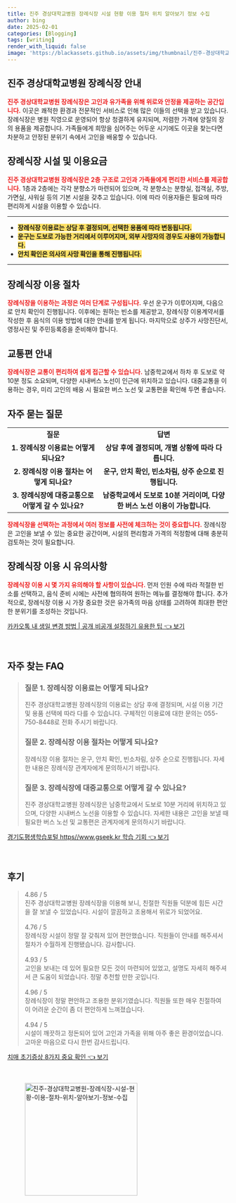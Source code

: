 ```yaml
---
title: 진주 경상대학교병원 장례식장 시설 현황 이용 절차 위치 알아보기 정보 수집
author: bing
date: 2025-02-01
categories: [Blogging]
tags: [writing]
render_with_liquid: false
image: 'https://blackassets.github.io/assets/img/thumbnail/진주-경상대학교병원-장례식장-시설-현황-이용-절차-위치-알아보기-정보-수집.webp'
---
```



<h2 id='장례식장 안내'>진주 경상대학교병원 장례식장 안내</h2>

<p><b><span style="color: #ee2323;">진주 경상대학교병원 장례식장은 고인과 유가족을 위해 위로와 안정을 제공하는 공간입니다.</span></b> 이곳은 쾌적한 환경과 전문적인 서비스로 인해 많은 이들의 선택을 받고 있습니다. 장례식장은 병원 직영으로 운영되어 항상 청결하게 유지되며, 저렴한 가격에 양질의 장의 용품을 제공합니다. 가족들에게 희망을 심어주는 어두운 시기에도 이곳을 찾는다면 차분하고 안정된 분위기 속에서 고인을 배웅할 수 있습니다.</p>

<h2 id='시설 및 이용요금'>장례식장 시설 및 이용요금</h2>

<p><b><span style="color: #ee2323;">진주 경상대학교병원 장례식장은 2층 구조로 고인과 가족들에게 편리한 서비스를 제공합니다.</span></b> 1층과 2층에는 각각 분향소가 마련되어 있으며, 각 분향소는 분향실, 접객실, 주방, 가면실, 샤워실 등의 기본 시설을 갖추고 있습니다. 이에 따라 이용자들은 필요에 따라 편리하게 시설을 이용할 수 있습니다.</p>

<hr />

<ul>
    <li><b><span style="background-color: #ffe066;">장례식장 이용료는 상담 후 결정되며, 선택한 용품에 따라 변동됩니다.</span></b></li>
    <li><b><span style="background-color: #ffe066;">운구는 도보로 가능한 거리에서 이루어지며, 외부 사망자의 경우도 사용이 가능합니다.</span></b></li>
    <li><b><span style="background-color: #ffe066;">안치 확인은 의사의 사망 확인을 통해 진행됩니다.</span></b></li>
</ul>

<hr />

<h2 id='이용 절차'>장례식장 이용 절차</h2>

<p><b><span style="color: #ee2323;">장례식장을 이용하는 과정은 여러 단계로 구성됩니다.</span></b> 우선 운구가 이루어지며, 다음으로 안치 확인이 진행됩니다. 이후에는 원하는 빈소를 제공받고, 장례식장 이용계약서를 작성한 후 음식의 이용 방법에 대한 안내를 받게 됩니다. 마지막으로 상주가 사망진단서, 영정사진 및 주민등록증을 준비해야 합니다.</p>

<h2 id='교통편 안내'>교통편 안내</h2>

<p><b><span style="color: #ee2323;">장례식장은 교통이 편리하여 쉽게 접근할 수 있습니다.</span></b> 남중학교에서 하차 후 도보로 약 10분 정도 소요되며, 다양한 시내버스 노선이 인근에 위치하고 있습니다. 대중교통을 이용하는 경우, 미리 고인의 배웅 시 필요한 버스 노선 및 교통편을 확인해 두면 좋습니다.</p>

<h2 id='자주 묻는 질문'>자주 묻는 질문</h2>

<table>
    <tr>
        <td style="text-align: center; height: 17px;"><b>질문</b></td>
        <td style="text-align: center; height: 17px;"><b>답변</b></td>
    </tr>
    <tr>
        <td style="text-align: center; height: 17px;"><b>1. 장례식장 이용료는 어떻게 되나요?</b></td>
        <td style="text-align: center; height: 17px;"><b>상담 후에 결정되며, 개별 상황에 따라 다릅니다.</b></td>
    </tr>
    <tr>
        <td style="text-align: center; height: 17px;"><b>2. 장례식장 이용 절차는 어떻게 되나요?</b></td>
        <td style="text-align: center; height: 17px;"><b>운구, 안치 확인, 빈소차림, 상주 순으로 진행됩니다.</b></td>
    </tr>
    <tr>
        <td style="text-align: center; height: 17px;"><b>3. 장례식장에 대중교통으로 어떻게 갈 수 있나요?</b></td>
        <td style="text-align: center; height: 17px;"><b>남중학교에서 도보로 10분 거리이며, 다양한 버스 노선 이용이 가능합니다.</b></td>
    </tr>
</table>

<p><b><span style="color: #ee2323;">장례식장을 선택하는 과정에서 여러 정보를 사전에 체크하는 것이 중요합니다.</span></b> 장례식장은 고인을 보낼 수 있는 중요한 공간이며, 시설의 편리함과 가격의 적정함에 대해 충분히 검토하는 것이 필요합니다.</p>

<h2 id='마무리'>장례식장 이용 시 유의사항</h2>

<p><b><span style="color: #ee2323;">장례식장 이용 시 몇 가지 유의해야 할 사항이 있습니다.</span></b> 먼저 인원 수에 따라 적절한 빈소를 선택하고, 음식 준비 시에는 사전에 협의하여 원하는 메뉴를 결정해야 합니다. 추가적으로, 장례식장 이용 시 가장 중요한 것은 유가족의 마음 상태를 고려하여 최대한 편안한 분위기를 조성하는 것입니다.</p>


<p><a class="click-button" title="카카오톡 내 생일 변경 방법 | 공개 비공개 설정하기 유용한 팁" href="https://blackassets.github.io/posts/%EC%B9%B4%EC%B9%B4%EC%98%A4%ED%86%A1-%EB%82%B4-%EC%83%9D%EC%9D%BC-%EB%B3%80%EA%B2%BD-%EB%B0%A9%EB%B2%95-%EA%B3%B5%EA%B0%9C-%EB%B9%84%EA%B3%B5%EA%B0%9C-%EC%84%A4%EC%A0%95%ED%95%98%EA%B8%B0-%EC%9C%A0%EC%9A%A9%ED%95%9C-%ED%8C%81/" rel="dofollow">카카오톡 내 생일 변경 방법 | 공개 비공개 설정하기 유용한 팁 👈 보기</a></p><br>
<h2 id='자주_찾는_FAQ'>자주 찾는 FAQ</h2>
<div itemscope="" itemtype="https://schema.org/FAQPage">
<blockquote>
<div itemscope="" itemprop="mainEntity" itemtype="https://schema.org/Question">
<h3 itemprop="name">질문 1. 장례식장 이용료는 어떻게 되나요?</h3>
<div itemscope="" itemprop="acceptedAnswer" itemtype="https://schema.org/Answer">
<span itemprop="text">
<p>진주 경상대학교병원 장례식장의 이용료는 상담 후에 결정되며, 시설 이용 기간 및 용품 선택에 따라 다를 수 있습니다. 구체적인 이용료에 대한 문의는 055-750-8448로 전화 주시기 바랍니다.</p>
</span>
</div>
</div>
<div itemscope="" itemprop="mainEntity" itemtype="https://schema.org/Question">
<h3 itemprop="name">질문 2. 장례식장 이용 절차는 어떻게 되나요?</h3>
<div itemscope="" itemprop="acceptedAnswer" itemtype="https://schema.org/Answer">
<span itemprop="text">
<p>장례식장 이용 절차는 운구, 안치 확인, 빈소차림, 상주 순으로 진행됩니다. 자세한 내용은 장례식장 관계자에게 문의하시기 바랍니다.</p>
</span>
</div>
</div>
<div itemscope="" itemprop="mainEntity" itemtype="https://schema.org/Question">
<h3 itemprop="name">질문 3. 장례식장에 대중교통으로 어떻게 갈 수 있나요?</h3>
<div itemscope="" itemprop="acceptedAnswer" itemtype="https://schema.org/Answer">
<span itemprop="text">
<p>진주 경상대학교병원 장례식장은 남중학교에서 도보로 10분 거리에 위치하고 있으며, 다양한 시내버스 노선을 이용할 수 있습니다. 자세한 내용은 고인을 보낼 때 필요한 버스 노선 및 교통편은 관계자에게 문의하시기 바랍니다.</p>
</span>
</div>
</div>
</blockquote>
</div>
<p><a class="click-button" title="경기도평생학습포털 https//www.gseek.kr 학습 기회" href="https://blackassets.github.io/posts/%EA%B2%BD%EA%B8%B0%EB%8F%84%ED%8F%89%EC%83%9D%ED%95%99%EC%8A%B5%ED%8F%AC%ED%84%B8-httpswww.gseek.kr-%ED%95%99%EC%8A%B5-%EA%B8%B0%ED%9A%8C/" rel="dofollow">경기도평생학습포털 https//www.gseek.kr 학습 기회 👈 보기</a></p><br>
<h2 id='후기'>후기</h2>
<div itemscope itemtype="https://schema.org/Product">
  <blockquote>
  <div itemprop="review" itemscope itemtype="https://schema.org/Review">
      <div itemprop="reviewRating" itemscope itemtype="https://schema.org/Rating"> <span itemprop="ratingValue">4.86</span> / <span itemprop="bestRating">5</span> </div>
      <span itemprop="reviewBody">진주 경상대학교병원 장례식장을 이용해 보니, 친절한 직원들 덕분에 힘든 시간을 잘 보낼 수 있었습니다. 시설이 깔끔하고 조용해서 위로가 되었어요.</span>
  </div>
  <br>
  <div itemprop="review" itemscope itemtype="https://schema.org/Review">
      <div itemprop="reviewRating" itemscope itemtype="https://schema.org/Rating"> <span itemprop="ratingValue">4.76</span> / <span itemprop="bestRating">5</span> </div>
      <span itemprop="reviewBody">장례식장 시설이 정말 잘 갖춰져 있어 편안했습니다. 직원들이 안내를 해주셔서 절차가 수월하게 진행됐습니다. 감사합니다.</span>
  </div>
  <br>
  <div itemprop="review" itemscope itemtype="https://schema.org/Review">
      <div itemprop="reviewRating" itemscope itemtype="https://schema.org/Rating"> <span itemprop="ratingValue">4.93</span> / <span itemprop="bestRating">5</span> </div>
      <span itemprop="reviewBody">고인을 보내는 데 있어 필요한 모든 것이 마련되어 있었고, 설명도 자세히 해주셔서 큰 도움이 되었습니다. 정말 추천할 만한 곳입니다.</span>
  </div>
  <br>
  <div itemprop="review" itemscope itemtype="https://schema.org/Review">
      <div itemprop="reviewRating" itemscope itemtype="https://schema.org/Rating"> <span itemprop="ratingValue">4.96</span> / <span itemprop="bestRating">5</span> </div>
      <span itemprop="reviewBody">장례식장이 정말 편안하고 조용한 분위기였습니다. 직원들 또한 매우 친절하여 이 어려운 순간이 좀 더 편안하게 느껴졌습니다.</span>
  </div>
  <br>
  <div itemprop="review" itemscope itemtype="https://schema.org/Review">
      <div itemprop="reviewRating" itemscope itemtype="https://schema.org/Rating"> <span itemprop="ratingValue">4.94</span> / <span itemprop="bestRating">5</span> </div>
      <span itemprop="reviewBody">시설이 깨끗하고 정돈되어 있어 고인과 가족을 위해 아주 좋은 환경이었습니다. 고마운 마음으로 다시 한번 감사드립니다.</span>
  </div>
  </blockquote>
</div>
<p><a class="click-button" title="치매 초기증상 8가지 중요 확인" href="https://blackassets.github.io/posts/%EC%B9%98%EB%A7%A4-%EC%B4%88%EA%B8%B0%EC%A6%9D%EC%83%81-8%EA%B0%80%EC%A7%80-%EC%A4%91%EC%9A%94-%ED%99%95%EC%9D%B8/" rel="dofollow">치매 초기증상 8가지 중요 확인 👈 보기</a></p><br>
<figure class="image"><img src="https://blackassets.github.io/assets/img/thumbnail/진주-경상대학교병원-장례식장-시설-현황-이용-절차-위치-알아보기-정보-수집.webp" alt="진주-경상대학교병원-장례식장-시설-현황-이용-절차-위치-알아보기-정보-수집" width="256" height="256"></figure>